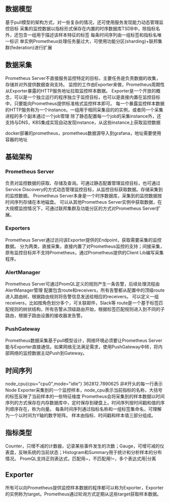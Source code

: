 ## 数据模型
基于pull模型的架构方式，对一些复杂的情况，还可使用服务发现能力动态管理监控目标
采集的监控数据以指标形式保存在内置的时序数据库TSDB中，除指标名外，还包含一组用于描述该样本特征的标签
每条时间序列由一组标签和指标名唯一标识
单实例Prometheus处理任务量过大，可使用功能分区(sharding)+联邦集群(federation)进行扩展

## 数据采集
Prometheus Server不直接服务监控特定的目标，主要任务是负责数据的收集，存储并对外提供数据查询支持。
监控的工作由Exporter来做，Prometheus周期性从Exporter暴露的HTTP服务地址拉取监控样本数据。
Exporter是一个开放的概念，可以是一个独立运行的程序独立于监控目标，也可以是直接内置在监控目标中，只要能向Prometheus提供标准格式监控样本即可。
每一个暴露监控样本数据的HTTP服务称为一个instance。一组用于相同采集目的的实例，或者同一个采集进程的多个副本通过一个job管理
除了静态配置每一个job的采集instance外，还支持与DNS，K8S集成实现自动发现instance，从这些instance上获取监控数据

docker部署的prometheus，prometheus数据源导入到grafana，地址需要使用容器的地址


## 基础架构
### Prometheus Server
负责对监控数据的获取、存储及查询。可通过静态配置管理监控目标，也可通过Service Discovery的方式动态管理监控目标，从监控目标获取数据。存储采集到的监控数据。
Prometheus Server本身是一个时序数据库，采集到的监控数据按时间序列存储在本地磁盘。
可以从其他Prometheus Server实例中获取数据，在大规模监控情况下，可通过联邦集群及功能分区的方式对Prometheus Server扩展。

### Exporters
Prometheus Server通过访问该Exporter提供的Endpoint，获取需要采集的监控数据。
分为两类，直接采集，直接内置了对Prometheus监控的支持；间接采集，原有监控目标并不支持Prometheus，通过Prometheus提供的Client Lib编写采集程序。

### AlertManager
Prometheus Server可通过PromQL定义的规则产生一条告警，后续处理流程由AlertManager管理
配置包含route和receivers，所有告警都从配置中的顶级route进入路由树，根据路由规则将告警信息发送给相应的receivers。
可以定义一组receivers，比如按角色划分多个，可关联邮件，Slack等
route是一个基于标签匹配规则的树状结构，所有告警从顶级路由开始，根据标签匹配规则进入到不同的子路由，根据子路由设置的接收器发告警。



### PushGateway
Prometheus数据采集基于pull模型设计，网络环境必须要让Prometheus Server能与Exporter直接通信。如果网络无法满足需求，使用PushGateway中转，将内部网络的监控数据主动Push到Gateway。


## 时间序列
node_cpu{cpu="cpu0",mode="idle"} 362812.7890625
非#开头的每一行表示Node Exporter采集到的一个监控样本，node_cpu表示当前指标的名称，大括号的标签反映了当前样本的一些特征维度
Prometheus会将采集到的样本数据以时间序列的方式保存在内存数据库中，定时保存到硬盘上。时间序列按时间戳和值的序列顺序存在，称为向量。
每条时间序列通过指标名称和一组标签集命名，可理解为一个以时间为Y轴的数字矩阵。
样本由指标、时间戳和样本值三部分组成。

## 指标类型
Counter，只增不减的计数器，记录某些事件发生的次数；Gauge，可增可减的仪表盘，反映系统的当前状态；Histogram和Summary用于统计和分析样本的分布情况。
PromQL支持正则表达式，匹配用~，不匹配用!~，多个表达式用|分离


## Exporter
所有可以向Prometheus提供监控样本数据的程序都可以称为Exporter，Exporter的实例称为target。Prometheus通过轮询方式定期从这些target获取样本数据。

